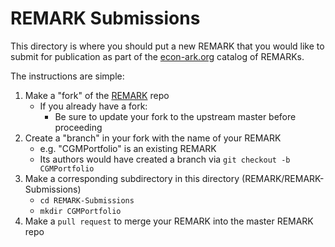 # REMARK Submissions

This directory is where you should put a new REMARK that you would like
to submit for publication as part of the [econ-ark.org](https://econ-ark.org)
catalog of REMARKs.

The instructions are simple:

1. Make a "fork" of the [REMARK](https://github.com/econ-ark/REMARK) repo
   * If you already have a fork:
       * Be sure to update your fork to the upstream master before proceeding
1. Create a "branch" in your fork with the name of your REMARK
   * e.g. "CGMPortfolio" is an existing REMARK
   * Its authors would have created a branch via `git checkout -b CGMPortfolio`
1. Make a corresponding subdirectory in this directory (REMARK/REMARK-Submissions)
   * `cd REMARK-Submissions` 
   * `mkdir CGMPortfolio`
1. Make a `pull request` to merge your REMARK into the master REMARK repo

